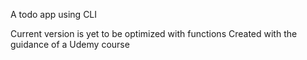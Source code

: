 A todo app using CLI

Current version is yet to be optimized with functions
Created with the guidance of a Udemy course
